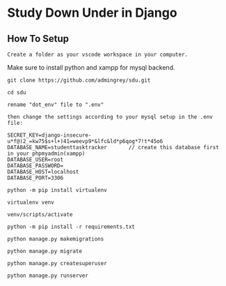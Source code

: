 # Study Down Under in Django


## How To Setup
```
Create a folder as your vscode workspace in your computer.
```
Make sure to install python and xampp for mysql backend.
```
git clone https://github.com/admingrey/sdu.git
```
```
cd sdu
```

```
rename "dot_env" file to ".env"
```
```
then change the settings according to your mysql setup in the .env file:

SECRET_KEY=django-insecure-u*f@)2_=kw75$s+l+)41=weevp9*&lfc&ld*p6qog*7!t*45o6
DATABASE_NAME=studenttasktracker       // create this database first in your phpmyadmin(xampp)
DATABASE_USER=root                   
DATABASE_PASSWORD=
DATABASE_HOST=localhost
DATABASE_PORT=3306

```
```
python -m pip install virtualenv
```
```
virtualenv venv
```
```
venv/scripts/activate
```
```
python -m pip install -r requirements.txt
```
```
python manage.py makemigrations
```
```
python manage.py migrate
```
```
python manage.py createsuperuser
```
```
python manage.py runserver
```

